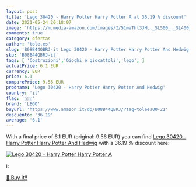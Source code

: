 ```yaml
---
layout: post
title: 'Lego 30420 - Harry Potter Harry Potter A at 36.19 % discount'
date: 2021-05-24 20:18:07
image: 'https://m.media-amazon.com/images/I/51maThl3JHL._SL500_._SL400_.jpg'
comments: true
category: ofertas
author: 'tole.es'
slug: 'B08B44QBRJ-it Lego 30420 - Harry Potter Harry Potter And Hedwig'
sku: 'B08B44QBRJ-it'
tags: [ 'Costruzioni','Giochi e giocattoli','lego', ]
actualPrice: 6.1 EUR
currency: EUR
price: 6.1
comparePrice: 9.56 EUR
prodname: 'Lego 30420 - Harry Potter Harry Potter And Hedwig'
country: 'it'
flag: '🇮🇹'
brand: 'LEGO'
buyurl: 'https://www.amazon.it/dp/B08B44QBRJ/?tag=tolees00-21'
descuento: '36.19'
average: '6.1'
---
```


With a final price of 6.1 EUR (original: 9.56 EUR) you can find [Lego 30420 - Harry Potter Harry Potter And Hedwig](https://www.amazon.it/dp/B08B44QBRJ/?tag=tolees00-21) with a  36.19 % discount here:

[![Lego 30420 - Harry Potter Harry Potter A](https://m.media-amazon.com/images/I/51maThl3JHL._SL500_._SL400_.jpg)](https://www.amazon.it/dp/B08B44QBRJ/?tag=tolees00-21)

ℹ️:


[🛒 Buy it!!](https://www.amazon.it/dp/B08B44QBRJ/?tag=tolees00-21)
